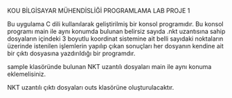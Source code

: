 KOU BİLGİSAYAR MÜHENDİSLİĞİ PROGRAMLAMA LAB PROJE 1

Bu uygulama C dili kullanılarak geliştirilmiş bir konsol programıdır.
Bu konsol programı main ile aynı konumda bulunan belirsiz sayıda .nkt uzantısına sahip dosyaların içindeki 3 boyutlu koordinat sistemine ait belli sayıdaki noktaların üzerinde istenilen işlemlerin yapılıp çıkan sonuçları her dosyanın kendine ait bir çıktı dosyasına yazdırıldığı bir programdır.




sample klasöründe bulunan NKT uzantılı dosyaları main ile aynı konuma eklemelisiniz.

NKT uzantılı çıktı dosyaları outs klasörüne oluşturulacaktır.
